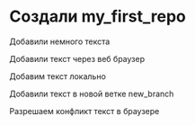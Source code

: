 ﻿# Создали my_first_repo

Добавили немного текста

Добавили текст через веб браузер

Добавим текст локально

Добавили текст в новой ветке new_branch

Разрешаем конфликт текст в браузере
